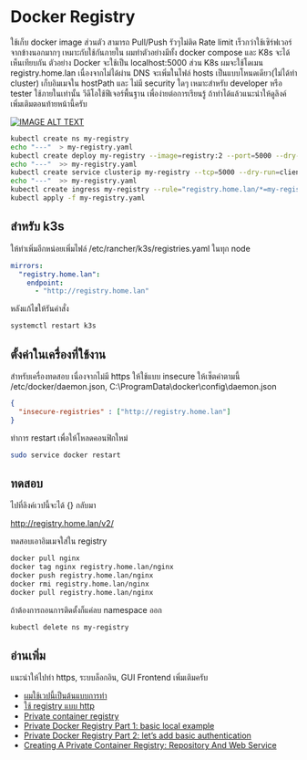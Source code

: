# Docker Registry
ใช้เก็บ docker image ส่วนตัว สามารถ Pull/Push รัวๆไม่ติด Rate limit เร็วกว่าใช้เซิร์ฟเวอร์จากข้างนอกมากๆ เหมาะกับใช้กันภายใน ผมทำตัวอย่างมีทั้ง docker compose และ K8s จะได้เห็นเทียบกัน ตัวอย่าง Docker จะใช้เป็น localhost:5000 
ส่วน K8s ผมจะใช้โดเมน registry.home.lan เนื่องจากไม่ได้ผ่าน DNS จะเพิ่มในไฟล์ hosts เป็นแบบโหนดเดียว(ไม่ได้ทำ cluster) เก็บอิมเมจใน hostPath และ ไม่มี security ใดๆ เหมาะสำหรับ developer หรือ tester ใช้ภายในเท่านั้น วีดีโอใช้ฟีเจอร์พื้นฐาน เพื่อง่ายต่อการเรียนรู้ ถ้าทำได้แล้วแนะนำให้ดูลิงค์เพิ่มเติมตอนท้ายหน้านี้ครับ

[![IMAGE ALT TEXT](https://img.youtube.com/vi/NJ5zcvvdL9o/0.jpg)](https://youtu.be/NJ5zcvvdL9o "Deploy Docker Registry บน K8s")

```bash
kubectl create ns my-registry
echo "---"  > my-registry.yaml
kubectl create deploy my-registry --image=registry:2 --port=5000 --dry-run=client -o yaml -n my-registry >>my-registry.yaml
echo "---"  >> my-registry.yaml
kubectl create service clusterip my-registry --tcp=5000 --dry-run=client -o yaml -n my-registry  >> my-registry.yaml
echo "---"  >> my-registry.yaml
kubectl create ingress my-registry --rule="registry.home.lan/*=my-registry:5000" --dry-run=client -o yaml -n my-registry >> my-registry.yaml
kubectl apply -f my-registry.yaml
```
## สำหรับ k3s
ให้ทำเพิ่มอีกหน่อยเพิ่มไฟล์ /etc/rancher/k3s/registries.yaml ในทุก node
``` yaml
mirrors:
  "registry.home.lan":
    endpoint:
      - "http://registry.home.lan"
```
หลังแก้ไขให้รันคำสั่ง
```bash
systemctl restart k3s
```
## ตั้งค่าในเครื่องที่ใช้งาน
สำหรับเครื่องทดสอบ เนื่องจากไม่มี https ให้ใช้แบบ insecure ให้เซ็ตค่าตามนี้
/etc/docker/daemon.json, C:\ProgramData\docker\config\daemon.json
```json
{
  "insecure-registries" : ["http://registry.home.lan"]
}
```
ทำการ restart เพื่อให้โหลดคอนฟิกใหม่
```bash
sudo service docker restart
```

## ทดสอบ
ไปที่ลิงค์เวปนี้จะได้ {} กลับมา

http://registry.home.lan/v2/

ทดสอบเอาอิมเมจใส่ใน registry
```bash
docker pull nginx
docker tag nginx registry.home.lan/nginx
docker push registry.home.lan/nginx
docker rmi registry.home.lan/nginx
docker pull registry.home.lan/nginx
```

ถ้าต้องการถอนการติดตั้งก็แค่ลบ namespace ออก
```bash
kubectl delete ns my-registry
```
## อ่านเพิ่ม
แนะนำให้ไปทำ https, ระบบล็อกอิน, GUI Frontend เพิ่มเติมครับ
- [ผมใช้เวปนี้เป็นต้นแบบการทำ](https://itnext.io/how-to-setup-a-private-registry-on-k3s-d9283906d16)
- [ใช้ registry แบบ http](https://docs.docker.com/registry/insecure/)
- [Private container registry](https://k3s.rocks/private-registry/)
- [Private Docker Registry Part 1: basic local example](https://medium.com/p/c409582e0e3f)
- [Private Docker Registry Part 2: let’s add basic authentication](https://medium.com/@cnadeau_/private-docker-registry-part-2-lets-add-basic-authentication-6a22e5cd459b)
- [Creating A Private Container Registry: Repository And Web Service](https://clarusway.com/creating-a-private-container-registry-repository-and-web-service/)

